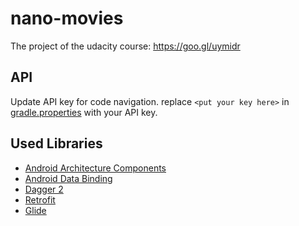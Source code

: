 # nano-movies
The project of the udacity course: https://goo.gl/uymidr 

## API
Update API key for code navigation. replace `<put your key here>` in [gradle.properties][api]  with your API key.


## Used Libraries
* [Android Architecture Components][arch]
* [Android Data Binding][data-binding]
* [Dagger 2][dagger2]
* [Retrofit][retrofit]
* [Glide][glide]


[mockwebserver]: https://github.com/square/okhttp/tree/master/mockwebserver
[arch]: https://developer.android.com/arch
[data-binding]: https://developer.android.com/topic/libraries/data-binding/index.html
[espresso]: https://google.github.io/android-testing-support-library/docs/espresso/
[dagger2]: https://google.github.io/dagger
[retrofit]: http://square.github.io/retrofit
[glide]: https://github.com/bumptech/glide
[timber]: https://github.com/JakeWharton/timber
[api]: https://github.com/amrro/nano-movies/blob/master/gradle.properties
